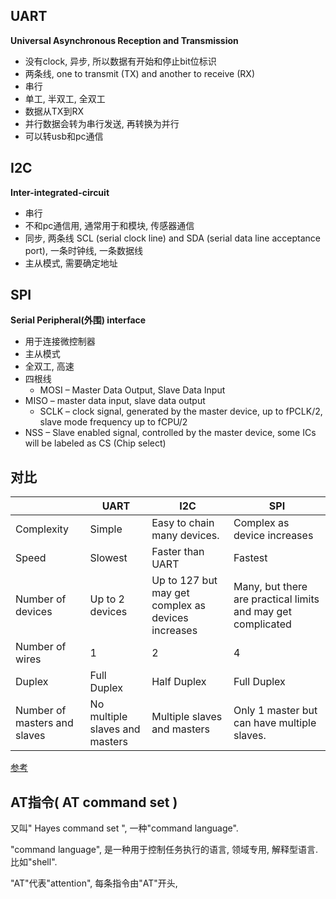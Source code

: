 ## UART

 **Universal Asynchronous Reception and Transmission** 

- 没有clock, 异步, 所以数据有开始和停止bit位标识
- 两条线, one to transmit (TX) and another to receive (RX)
- 串行
- 单工, 半双工, 全双工
- 数据从TX到RX
- 并行数据会转为串行发送, 再转换为并行
- 可以转usb和pc通信

## I2C

 **Inter-integrated-circuit** 

- 串行
- 不和pc通信用, 通常用于和模块, 传感器通信
- 同步, 两条线 SCL (serial clock line) and SDA (serial data line acceptance port), 一条时钟线, 一条数据线
- 主从模式, 需要确定地址

## SPI

 **Serial Peripheral(外围) interface**

- 用于连接微控制器
- 主从模式
- 全双工, 高速
- 四根线
  - MOSI – Master Data Output, Slave Data Input
- MISO – master data input, slave data output
  - SCLK – clock signal, generated by the master device, up to fPCLK/2, slave mode frequency up to fCPU/2
- NSS – Slave enabled signal, controlled by the master device, some ICs will be labeled as CS (Chip select)

## 对比

|                              | UART                           | I2C                                                | SPI                                                          |
| ---------------------------- | ------------------------------ | -------------------------------------------------- | ------------------------------------------------------------ |
| Complexity                   | Simple                         | Easy to chain many devices.                        | Complex as device increases                                  |
| Speed                        | Slowest                        | Faster than UART                                   | Fastest                                                      |
| Number of devices            | Up to 2 devices                | Up to 127 but may get complex as devices increases | Many, but there are practical limits and may get complicated |
| Number of wires              | 1                              | 2                                                  | 4                                                            |
| Duplex                       | Full Duplex                    | Half Duplex                                        | Full Duplex                                                  |
| Number of masters and slaves | No multiple slaves and masters | Multiple slaves and masters                        | Only 1 master but can have multiple slaves.                  |

[参考]( https://www.seeedstudio.com/blog/2019/09/25/uart-vs-i2c-vs-spi-communication-protocols-and-uses/ )

## AT指令( AT command set )

又叫" Hayes command set ", 一种"command language".

"command language", 是一种用于控制任务执行的语言, 领域专用, 解释型语言. 比如"shell".

"AT"代表"attention", 每条指令由"AT"开头, 

